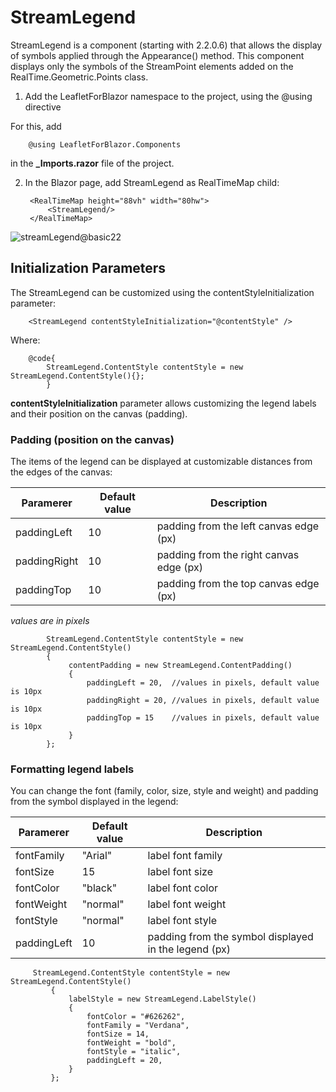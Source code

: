 # StreamLegend

StreamLegend is a component (starting with 2.2.0.6) that allows the display of symbols applied through the Appearance() method. This component displays only the symbols of the StreamPoint elements added on the RealTime.Geometric.Points class.

1. Add the LeafletForBlazor namespace to the project, using the @using directive

For this, add

        @using LeafletForBlazor.Components

in the **_Imports.razor** file of the project.

2. In the Blazor page, add StreamLegend as RealTimeMap child:


        <RealTimeMap height="88vh" width="80hw">
            <StreamLegend/>
        </RealTimeMap>

![streamLegend@basic22](https://github.com/user-attachments/assets/4de7a0a0-ad00-4efc-ab6f-7bf1f9524335)

## Initialization Parameters

The StreamLegend can be customized using the contentStyleInitialization parameter:

        <StreamLegend contentStyleInitialization="@contentStyle" />

Where:

        @code{
            StreamLegend.ContentStyle contentStyle = new StreamLegend.ContentStyle(){};
            }


**contentStyleInitialization** parameter allows customizing the legend labels and their position on the canvas (padding).

### Padding (position on the canvas)

The items of the legend can be displayed at customizable distances from the edges of the canvas:

| Paramerer | Default value | Description |
|----|----|----|
| paddingLeft | 10 | padding from the left canvas edge (px) |
| paddingRight | 10 | padding from the right canvas edge (px) |
| paddingTop | 10 | padding from the top canvas edge (px) |

_values ​​are in pixels_


            StreamLegend.ContentStyle contentStyle = new StreamLegend.ContentStyle()
            {
                 contentPadding = new StreamLegend.ContentPadding()
                 {
                     paddingLeft = 20,  //values ​​in pixels, default value is 10px
                     paddingRight = 20, //values ​​in pixels, default value is 10px
                     paddingTop = 15    //values ​​in pixels, default value is 10px
                 }
            };

### Formatting legend labels 

You can change the font (family, color, size, style and weight) and padding from the symbol displayed in the legend:

| Paramerer | Default value | Description |
|----|----|----|
| fontFamily | "Arial"  | label font family |
| fontSize | 15 | label font size |
| fontColor | "black" | label font color |
| fontWeight | "normal" | label font weight |
| fontStyle | "normal" | label font style |
| paddingLeft | 10 | padding from the symbol displayed in the legend (px) |


         StreamLegend.ContentStyle contentStyle = new StreamLegend.ContentStyle()
             {
                 labelStyle = new StreamLegend.LabelStyle()
                 {
                     fontColor = "#626262",
                     fontFamily = "Verdana",
                     fontSize = 14,
                     fontWeight = "bold",
                     fontStyle = "italic",
                     paddingLeft = 20,
                 }
             }; 
